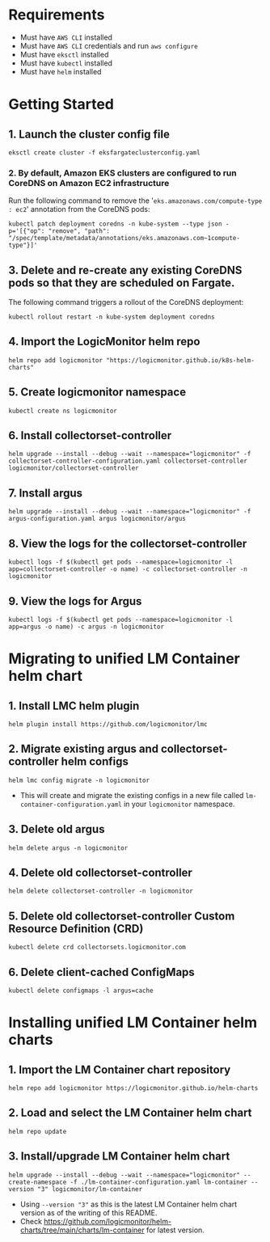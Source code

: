 # Requirements
- Must have `AWS CLI` installed
- Must have `AWS CLI` credentials and run `aws configure`
- Must have `eksctl` installed
- Must have `kubectl` installed
- Must have `helm` installed
# Getting Started

## 1. Launch the cluster config file
```
eksctl create cluster -f eksfargateclusterconfig.yaml
```

### 2. By default, Amazon EKS clusters are configured to run CoreDNS on Amazon EC2 infrastructure
Run the following command to remove the '`eks.amazonaws.com/compute-type : ec2`' annotation from the CoreDNS pods:
```
kubectl patch deployment coredns -n kube-system --type json -p='[{"op": "remove", "path": "/spec/template/metadata/annotations/eks.amazonaws.com~1compute-type"}]'
```

## 3. Delete and re-create any existing CoreDNS pods so that they are scheduled on Fargate. 
The following command triggers a rollout of the CoreDNS deployment:
```
kubectl rollout restart -n kube-system deployment coredns
```

## 4. Import the LogicMonitor helm repo
```
helm repo add logicmonitor "https://logicmonitor.github.io/k8s-helm-charts"
```

## 5. Create logicmonitor namespace
```
kubectl create ns logicmonitor
```

## 6. Install collectorset-controller
```
helm upgrade --install --debug --wait --namespace="logicmonitor" -f collectorset-controller-configuration.yaml collectorset-controller logicmonitor/collectorset-controller
```

## 7. Install argus
```
helm upgrade --install --debug --wait --namespace="logicmonitor" -f argus-configuration.yaml argus logicmonitor/argus
```

## 8. View the logs for the collectorset-controller
```
kubectl logs -f $(kubectl get pods --namespace=logicmonitor -l app=collectorset-controller -o name) -c collectorset-controller -n logicmonitor
```

## 9. View the logs for Argus
```
kubectl logs -f $(kubectl get pods --namespace=logicmonitor -l app=argus -o name) -c argus -n logicmonitor
```

# Migrating to unified LM Container helm chart

## 1. Install LMC helm plugin
```
helm plugin install https://github.com/logicmonitor/lmc
```

## 2. Migrate existing argus and collectorset-controller helm configs
```
helm lmc config migrate -n logicmonitor
```
- This will create and migrate the existing configs in a new file called `lm-container-configuration.yaml` in your `logicmonitor` namespace.

## 3. Delete old argus
```
helm delete argus -n logicmonitor
```

## 4. Delete old collectorset-controller
```
helm delete collectorset-controller -n logicmonitor
```

## 5. Delete old collectorset-controller Custom Resource Definition (CRD)
```
kubectl delete crd collectorsets.logicmonitor.com
```

## 6. Delete client-cached ConfigMaps
```
kubectl delete configmaps -l argus=cache
```
# Installing unified LM Container helm charts

## 1. Import the LM Container chart repository
```
helm repo add logicmonitor https://logicmonitor.github.io/helm-charts
```
## 2. Load and select the LM Container helm chart
```
helm repo update
```

## 3. Install/upgrade LM Container helm chart
```
helm upgrade --install --debug --wait --namespace="logicmonitor" --create-namespace -f ./lm-container-configuration.yaml lm-container --version "3" logicmonitor/lm-container
```
- Using `--version "3"` as this is the latest LM Container helm chart version as of the writing of this README.
- Check https://github.com/logicmonitor/helm-charts/tree/main/charts/lm-container for latest version.
